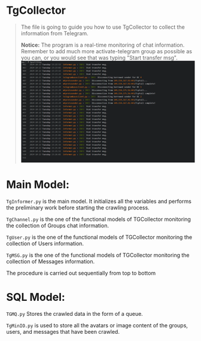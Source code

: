 # TgCollector

> The file is going to guide you how to use TgCollector to collect the information from Telegram.
>
> **Notice:** 
> The program is a real-time monitoring of chat information. Remember to add much more activate-telegram group as possible as you can, or you would see that was typing "Start transfer msg".
> ![start_transfer_msg](./pic_statement/start_transfer_msg.png)

# Main Model:

`TgInformer.py` is the main model. It initializes all the variables and performs the preliminary work before starting the crawling process.

`TgChannel.py` is the one of the functional models of TGCollector monitoring the collection of Groups chat information.

`TgUser.py` is the one of the functional models of TGCollector monitoring the collection of Users information.

`TgMSG.py` is the one of the functional models of TGCollector monitoring the collection of Messages information.

The procedure is carried out sequentially from top to bottom

# SQL Model:

`TGMQ.py` Stores the crawled data in the form of a queue.

`TgMinIO.py` is used to store all the avatars or image content of the groups, users, and messages that have been crawled.
